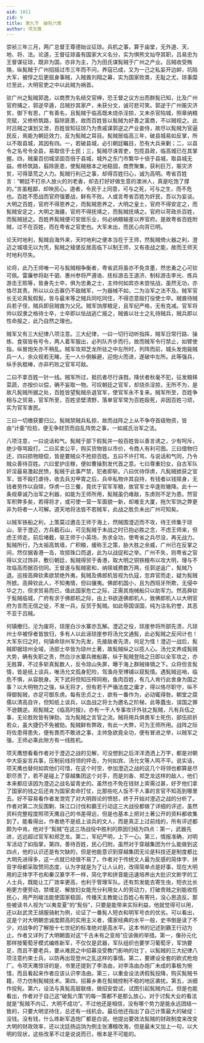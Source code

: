```yaml
---
aid: 1011
zid: 9
title: 第九节　破髡六策
author: 项天鹰
---
```


崇祯三年三月，两广总督王尊德始议征琼。兵机之事，算于庙堂，无外道、天、地、将、法。论道，王督征琼虽有国家大义名分，实为惧熊文灿夺其职，吕易忠为王督谋征琼，既非为国，亦非为主，乃为田氏谋髨贼于广州之产业。吕贼收受贿赂，纵髨贼于广州招摇过市三年而不问，养寇已成，又为一己之私妄开边衅，坑陷大军，被俘之后更屈身事贼，入贼酋刘翔之幕，实为国家败类，无耻之尤，琼事糜烂至此，大明官吏之中以此贼为祸首。

驻广州之髨贼郭逸，以商贾为名结交官绅，恐王督之议方出而群髨已知，比及广州官府捕之，郭逆早遁，吕贼抄其家产，未获分文，诚可悲可笑。郭逆于广州赈灾济贫，御下有恩，广有善名，且髨贼于临高既未烧杀淫掠，又未杀官陷城，照章纳粮完赋，又修桥筑路，翦除匪患，故而百姓皆以髨贼为好善之富商，不以贼视之。此时吕贼之谋划又泄，百姓皆知征琼乃为贵戚谋郭逆之产业妾侍，故尽以髨贼为官逼民反，焉能为朝廷效力，反为髨贼之耳目。髨贼居临高三年，破县城易如反掌，所以不取县城，其因有四。一，若破县城，必引朝廷瞩目，恐有大兵来剿；二，以县令之名号令全县，易取信于士民；三，髨贼尽诛胥吏，包揽县政，临高城已在其掌握。四，贼巢百仞城坚固百倍于县城，城外之东门市繁华十倍于县城，取县城无益。修桥筑路，翦除匪患，使髨贼根本之地稳固，商贾聚集，获利巨万，赈灾济贫，可得垦荒之人力。髨贼行利己之事，却得百姓归心，诚为高明。粤省百姓言：“朝廷不打杀人放火的刘老香，却去打好好做生意的澳洲人，真是吃饱了撑的。”言虽粗鄙，却映民心。道者，令民于上同意，可与之死，可与之生，而不危也。百姓不愿战而官府强要战，鲜有不败。人或言粤省百姓为奸民，吾以为妄谈。大明之百姓，官府不得恩养之，而髨贼恩养之，大明之皇土，官府不得安定之，而髨贼安定之，大明之海疆，官府不得抚靖之，而髨贼抚靖之。官府以苛政杀百姓，而髨贼拯之。百姓养髨贼便可安居乐业，何必纳粮输差以养官府。是故粤省百姓附贼，过不在百姓，而在粤省之官吏也。大军未出，而民心向背已明。

论天时地利，髨贼自海外来，天时地利之便本当在于王师，然髨贼倚火器之利，澄迈之城墙无以为凭，髨贼之稜堡反居高临下以制王师，又有夜战之能，故而王师天时地利尽失。

论将，此乃王师唯一可与髨贼相争衡者，粤省武将虽亦不免贪墨，然忠勇之心可钦可佩。雷廉参将赵千驷、惠州参将严遵诰、抚标游击王道济、制标游击李光、练兵游击王熙等，皆身先士卒，俱为忠勇之士，主帅何如宾亦未尝怯战，虽然无功，亦恪尽其责。所以以众击寡仍不敌贼军，一为器械不如，二为治军之法不及。贼军官长无论真髨假髨，皆与最末等之贼兵同吃同住，不得恣意殴打役使士卒。贼酋待贼兵若子侄，贼兵即目贼酋为父兄。贼军饷厚粮足，且军纪严格，无有克减。官军将帅以奴隶之格待士卒，士卒即以怯战逃亡报之，贼酋以壮士之礼待贼兵，贼兵即以性命报之，此乃自然之理也。

贼军又有三大纪律八项注意。三大纪律，一曰一切行动听指挥，贼军日常行路、操练、食宿皆有号令，两人着军服出，必列队齐步而行。故而贼军令行禁止，如臂使指，纵冒炮矢亦不稍乱。贼军攻郑芝龙所驻之中左所时，列阵而前，城头发炮毙贼兵一人，余众视若无睹，无一人仆倒躲避，迎炮火而进，遂破中左所。此等强兵，纵手执棍棒，亦非朽败之官军可敌。

二曰不拿百姓一针一线。贼军所过，抵抗者尽行诛戮，降伏者秋毫不犯，征发粮秣菜蔬，亦按价以偿，确不妄取一物。可叹朝廷之官军，却烧杀淫掠，无所不为，是故凡髨贼所据之处，百姓皆望髨贼杀退官军，使官军永不复来。贼军所至，百姓争相与之贸易，官军所至，百姓坚壁清野，落单官军常为百姓殴死，非因百姓刁顽，实为官军害民。

三曰一切缴获要归公。髨贼禁贼兵私掠，故而战阵之上从不争夺首级物资，皆由“计委”捡拾，便无争财货而自乱阵势之事，一如戚氏治军之法。

八项注意，一曰说话和气。髨贼于部下假髨并一般百姓皆以善言诱之，少有呵斥，绝少辱骂殴打。二曰买卖公平，购买货物皆以市价，令商人有利可图。三曰借物归还，四曰损物赔偿，皆是要贼众不抢掠百姓。五曰不许打骂，与说话和气同，乃令贼众善待百姓。六曰爱护庄稼，便如曹操割发代首之意。七曰尊重妇女，自古军队奸淫最易激起民愤，髨贼于此事严禁，犯者即斩。八曰优待俘虏，凡髨贼掳获之官军，皆不殴打虐待，收去兵刃甲胄之后，兵卒私物许其自持，有钱者以钱赎身，无钱者劳作以自赎，俘虏一日三餐，竟优于官军军粮，故官军士卒逢败辙降。此十一条规章诚乃治军之利器，如能为王师所用，髨贼虽仍难敌，东虏则不足为患。然官军积弊多矣，若得将才，或可使一营一军面貌一新，却难支大厦，拖欠军饷之弊更非为将者一人可解。道天地将法皆不若贼军，此战之胜负未出广州可知矣。

以贼军铁船之利，上策莫过邀击王师于海上，然贼围澄迈而不攻，待王师集于琼山，至于澄迈，方兵截石山，可见髨贼于未战之时已抱必胜之念，不虑王师来，但虑王师走。前后堵截，驱王师于小英场，务求全功，使粤省之兵尽没，再无战力。髨贼所行，乃太祖高筑墙，广积粮，缓称王之策，胁大胜之余威，广州已在反掌之间，然仅据香港一岛，攻掠珠口而退，此为以战促和之举。广州不失，则粤省之官得以文过饰非，敷衍朝廷，髨贼得贸于香港，取大明之铜铁粮布以攻大明，理与不攻临高而据百仞同。王督遂与髨贼密和，纳赎城费数万两，任郭逆返广，髨贼乃退。巡按高舜钦素欲禁绝外夷，髨贼及佛郎机皆视为仇寇，忽弃官而走，疑为髨贼所掳。高舜钦此人，不知夷情，但曰攘夷。佛郎机国小，且为西班牙所欺，无侵中华之力，但求贸易而已，值此国家危亡之际，正需其炮械船只以助军力。然高舜钦于髨贼临城，广府有求于佛郎机之际，由上书欲逐佛郎机人，致佛郎机人以大明官府为言而无信之徒，不发一兵，反贸于髨贼。如此辱国误国，纯为沽名钓誉，其恶不亚于吕贼。

何镇撤归，沦为废将，琼崖白沙水寨亦瓦解。澄迈之役，琼崖参将所部先溃，凡琼州士卒被俘者皆放归，多有人以此诬琼崖参将汤允文通髨，此必髨贼之反间计也！大军东归之时，何镇命琼州军为先发，先接敌者先溃，何足为怪！澄迈一战后，髨贼即据琼州全域，汤部士卒皆为琼州土著，故髨贼纵之以揽人心。汤允文养成髨贼大势，确有失职之责，然白沙水寨兵微船寡，纵于髨贼登陆之日即以全军攻之，亦无胜算，不过多斩真髨数人，反令琼山失屏，曝于海上群贼锋镝之下。众将但言髨情，皆是纸上谈兵，唯汤允文孤身犯险，驾渔舟至博铺以窥髨情。遇髨贼巡哨，临危不惧，从容脱身。天下武将但知压榨同袍，鱼肉百姓，有几人肯行此舍身为国之事？以大明物力之强，纵无将才，但有若干严循法度之庸才，得以恪尽职守，纵不得御髨贼，亦足可御东虏。每有忠贞之士，欲有一番作为，必动辄得咎。朝堂之腐儒以清高自许，但知纸上谈兵，以血战之将士为邀名之阶梯，此等蠹虫，误国之罪不逊魏逆。观髨贼之《临高时报》，亦有一干人专事攻讦外驻之髨贼，凡有兵伍之事，无论胜败皆有弹劾，当为髨贼之言官之流。贼将用兵俱畏军士死伤，部伍损折若众，虽大捷仍不免被劾。髨贼鲜有弊政，有此一大弊，可为王师所用。战阵之际将佐患得患失，便有畏而不敢进之事，主帅急欲竟全功，便有冒进之举，以贼军之强，王师必乘此隙方有一线胜机。

项天鹰想看看作者对于澄迈之战的见解，可没想到之后洋洋洒洒上万字，都是对朝中大臣妄言兵事，压制前线将领的抨击，为何如宾、汤允文等人鸣不平。说实话，项天鹰也替何如宾他们可惜，在这个时空，参加澄迈之战的这几个将领也都算是尽职尽责了，若不是碰上了穿越集团这个对手，而是刘香、郑芝龙这样的敌人，他们本来都应该因为澄迈之战名留青史的。虽然也不免在钱财上索需过甚，好歹他们拿了国家的钱之后还肯为国家卖命打仗，比那些吃人饭不干人事的言官不知高到哪里去。好不容易看作者发泄完了对大明舆论的愤怒，终于开始对澄迈之战的分析了。作者对第二次反围剿、珠江口讨伐和霸王行动这三大战役都做了详细的评述，虽然资料完整程度照项天鹰自己的书差得远，但是也基本上把对土著公开的资料都收集到了。能看得出，作者绝不是纸上谈兵的文人，而是真正上过前线的，所有评述都颇为中肯。他对于“髨贼”在这三场战役中胜利的原因归结为四点：第一，武器先进，远远超过官军和郑芝龙。第二，军纪严明，上下一心。第三，情报准确，对明军活动了如指掌。第四，善待百姓，民心归附。虽然对于穿越集团为什么能做到这四点，他的认识还是有欠缺的，但是他能意识到穿越集团无论是科技还是制度都比大明先进得多，这一点就已经很不易了。作者对于传统文人最为反感的简体字、拼音字母都采取赞同态度，认为字就是为了让人认的，改得简单点是好事，现在大明用的正体字不也和秦汉篆字不一样，简化字和拼音能迅速培养出大批识文断字的工人士兵，既能让工厂效率更高，也利于管理军队。还有剪发能去寄生虫，短衣比长袍更方便劳动，禁缠足、解放妇女能充分利用女人的劳动力，打破贵贱之别能收揽民心，用严刑峻法能使国家稳固，传播天主教能让百姓心有寄托，没心思造反。那些被读书人视为“以夷变夏”的“髨俗”，只要是能带来实际利益，他就觉得可以用，还以赵武灵王胡服骑射为例，论证了一番髨人短衣和明军号衣的优劣。可以看出，这是个对大明朝忠诚度颇高的实用主义者，儒家经典的水平一般，史书倒是读了不少，对战争的了解按十七世纪的标准绝对是高水平。这本书的记述到霸王行动为止。作者又详列了大明朝面对这“千古未有之变局”应该做的举措。第一，像孙元化那样按葡萄牙模式编练新军，不仅仅是武器，军队组织也要学习葡萄牙，军饷要足，而且不要老兵，要从难民之中招募没受教门影响的壮丁，以髨贼的三大纪律八项注意约束士兵，以防再出现登州之乱这样的事情。第二，要建设全套的欧式枪炮厂。令项天鹰惊讶的是，书里还提到了李洛由，对李洛由办炮厂未成的事极为惋惜，而且看起来作者应该认识李洛由。第三，以重金设法诱假髨投降，购买髨贼书籍，尽力仿制髨贼技术。第四，招募乡勇在髨贼控制不稳的地区袭扰。第五，派细作投髡。第六，设法与真髨高层联络，做招安尝试，试图引起髨贼内讧。但是也能看出，作者对于自己这“破髨六策”的每一策都不是那么放心，对于讨髨大业的看法就是“髨贼不内讧，大明不成功”。不过他还是相信，没有哪个势力是能永远团结一致的，只要大明坚持住，总还有一线机会。最后他还指出了自己计策最大的破绽：没钱。没有钱，什么练新军造炮厂都是白说。他提出要效法髨贼的财政制度来改变大明的财政效率，还以沈廷扬运饷为例主张漕粮改海，但是最末又加上一句，以大明的现状，这些改革不过是说说而已，根本是不可能的。
